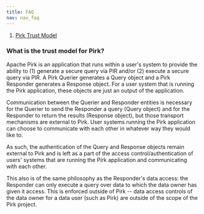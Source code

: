 ```yaml
---
title: FAQ
nav: nav_faq
---
```


1. [Pirk Trust Model](#what-is-the-trust-model-for-pirk)

### What is the trust model for Pirk?

Apache Pirk is an application that runs within a user's system to provide the ability to (1) generate a secure query via PIR and/or (2) execute a secure query via PIR. A Pirk Querier generates a Query object and a Pirk Responder generates a Response object. For a user system that is running the Pirk application, these objects are just an output of the application.

Communication between the Querier and Responder entities is necessary for the Querier to send the Responder a query (Query object) and for the Responder to return the results (Response object), but those transport mechanisms are external to Pirk. User systems running the Pirk application can choose to communicate with each other in whatever way they would like to.

As such, the authentication of the Query and Response objects remain external to Pirk and is left as a part of the access control/authentication of users' systems that are running the Pirk application and communicating with each other. 

This also is of the same philosophy as the Responder's data access: the Responder can only execute a query over data to which the data owner has given it access. This is enforced outside of Pirk -- data access controls of the data owner for a data user (such as Pirk) are outside of the scope of the Pirk project.


